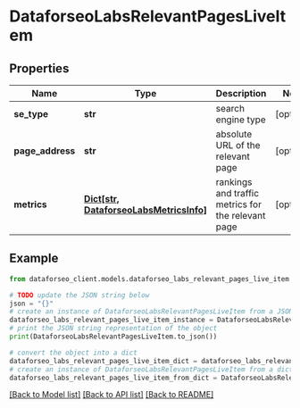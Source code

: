 # DataforseoLabsRelevantPagesLiveItem


## Properties

Name | Type | Description | Notes
------------ | ------------- | ------------- | -------------
**se_type** | **str** | search engine type | [optional] 
**page_address** | **str** | absolute URL of the relevant page | [optional] 
**metrics** | [**Dict[str, DataforseoLabsMetricsInfo]**](DataforseoLabsMetricsInfo.md) | rankings and traffic metrics for the relevant page | [optional] 

## Example

```python
from dataforseo_client.models.dataforseo_labs_relevant_pages_live_item import DataforseoLabsRelevantPagesLiveItem

# TODO update the JSON string below
json = "{}"
# create an instance of DataforseoLabsRelevantPagesLiveItem from a JSON string
dataforseo_labs_relevant_pages_live_item_instance = DataforseoLabsRelevantPagesLiveItem.from_json(json)
# print the JSON string representation of the object
print(DataforseoLabsRelevantPagesLiveItem.to_json())

# convert the object into a dict
dataforseo_labs_relevant_pages_live_item_dict = dataforseo_labs_relevant_pages_live_item_instance.to_dict()
# create an instance of DataforseoLabsRelevantPagesLiveItem from a dict
dataforseo_labs_relevant_pages_live_item_from_dict = DataforseoLabsRelevantPagesLiveItem.from_dict(dataforseo_labs_relevant_pages_live_item_dict)
```
[[Back to Model list]](../README.md#documentation-for-models) [[Back to API list]](../README.md#documentation-for-api-endpoints) [[Back to README]](../README.md)


